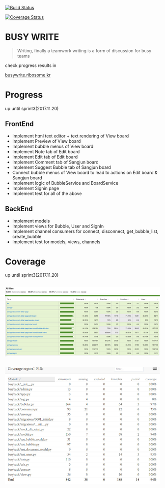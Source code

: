 [![Build Status](https://travis-ci.org/swsnu/swpp17-team1.svg?branch=master)](https://travis-ci.org/swsnu/swpp17-team1)

[![Coverage Status](https://coveralls.io/repos/github/swsnu/swpp17-team1/badge.svg?branch=master)](https://coveralls.io/github/swsnu/swpp17-team1?branch=master)

# BUSY WRITE

> Writing, finally a teamwork
> writing is a form of discussion for busy teams


check progress results in 

[busywrite.ribosome.kr](busywrite.ribosome.kr)

# Progress
up until sprint3(2017.11.20)

## FrontEnd
- Implement html text editor + text rendering of View board
- Implement Preview of View board 
- Implement bubble menus of View board
- Implement Note tab of Edit board
- Implement Edit tab  of Edit board
- Implement Comment tab of Sangjun board
- Implement Suggest Bubble tab of Sangjun board
- Connect bubble menus of View board to lead to actions on Edit board & Sangjun board
- Implement logic of BubbleService and BoardService 
- Implement Signin page
- Implement test for all of the above

## BackEnd
- Implement models
- Implement views for Bubble, User and SignIn
- Implement channel consumers for connect, disconnect, get_bubble_list, create_bubble
- Implement test for models, views, channels

# Coverage
up until sprint3(2017.11.20)
## ![FrontEnd](./images/code-coverage-frontend.png)
## ![BackEnd](./images/code-coverage-backend.jpg)

